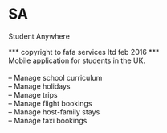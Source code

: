 # SA
Student Anywhere

*** copyright to fafa services ltd feb 2016 ***<br>
Mobile application for students in the UK.<br>
<br>
– Manage school curriculum<br>
– Manage holidays<br>
– Manage trips<br>
– Manage flight bookings<br>
– Manage host-family stays<br>
– Manage taxi bookings<br>


